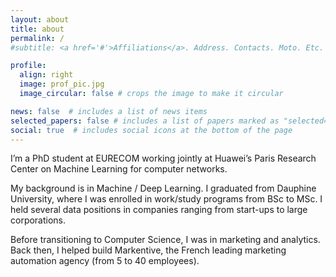 ```yaml
---
layout: about
title: about
permalink: /
#subtitle: <a href='#'>Affiliations</a>. Address. Contacts. Moto. Etc.

profile:
  align: right
  image: prof_pic.jpg
  image_circular: false # crops the image to make it circular

news: false  # includes a list of news items
selected_papers: false # includes a list of papers marked as "selected={true}"
social: true  # includes social icons at the bottom of the page
---
```


I’m a PhD student at EURECOM working jointly at Huawei’s Paris Research Center on Machine Learning for computer networks.
 
My background is in Machine / Deep Learning. I graduated from Dauphine University, where I was enrolled in work/study programs from BSc to MSc. I held several data positions in companies ranging from start-ups to large corporations.

Before transitioning to Computer Science, I was in marketing and analytics. Back then, I helped build Markentive, the French leading marketing automation agency (from 5  to 40 employees).

